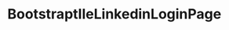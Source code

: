 # BootstraptIleLinkedinLoginPage
[1]:https://github.com/MehmetFidan/bootstraptLinkedin/blob/master/readme1.png
